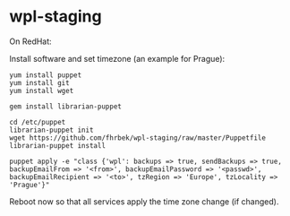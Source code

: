 # wpl-staging


On RedHat:

Install software and set timezone (an example for Prague):

```
yum install puppet
yum install git
yum install wget

gem install librarian-puppet

cd /etc/puppet
librarian-puppet init
wget https://github.com/fhrbek/wpl-staging/raw/master/Puppetfile
librarian-puppet install

puppet apply -e "class {'wpl': backups => true, sendBackups => true, backupEmailFrom => '<from>', backupEmailPassword => '<passwd>', backupEmailRecipient => '<to>', tzRegion => 'Europe', tzLocality => 'Prague'}"
```

Reboot now so that all services apply the time zone change (if changed).
